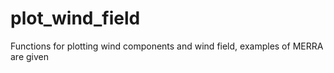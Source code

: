 plot_wind_field
===============

Functions for plotting wind components and wind field, examples of MERRA are given
